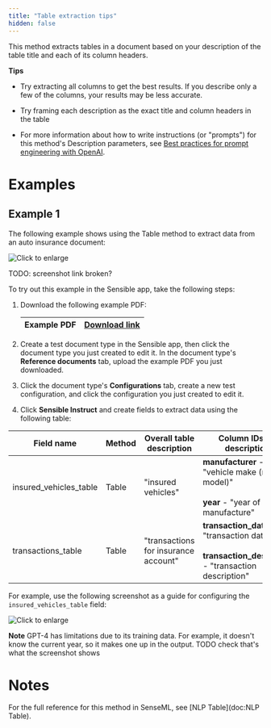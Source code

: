 ```yaml
---
title: "Table extraction tips"
hidden: false
---
```


This method extracts tables in a document based on your description of the table title and each of its column headers.

**Tips**

- Try extracting all columns to get the best results. If you describe only a few of the columns, your results may be less accurate.

- Try framing each description as the exact title and column headers in the table

- For more information about how to write instructions (or "prompts") for this method's Description parameters, see [Best practices for prompt engineering with OpenAI](https://help.openai.com/en/articles/6654000-best-practices-for-prompt-engineering-with-openai-api).


Examples
===

Example 1
----

The following example shows using the Table method to extract data from an auto insurance document:

![Click to enlarge](https://raw.githubusercontent.com/sensible-hq/sensible-docs/instruct/readme-sync/assets/v0/images/final/table_instruct.png)

TODO: screenshot link broken?

To try out this example in the Sensible app, take the following steps: 

1. Download the following example PDF:

   | Example PDF | [Download link](https://raw.githubusercontent.com/sensible-hq/sensible-docs/main/readme-sync/assets/v0/pdfs/nlp_table.pdf) |
   | ----------- | ------------------------------------------------------------ |

2. Create a test document type in the Sensible app, then click the document type you just created to edit it. In the document type's **Reference documents** tab, upload the example PDF you just downloaded.

3. Click the document type's **Configurations** tab, create a new test configuration, and click the configuration you just created to edit it.

4. Click **Sensible Instruct** and create fields to extract data using the following table:

| Field name             | Method | Overall table description            | Column IDs and descriptions                                  |
| ---------------------- | ------ | ------------------------------------ | ------------------------------------------------------------ |
| insured_vehicles_table | Table  | "insured vehicles"                   | **manufacturer** - "vehicle make (not model)"<br/><br/>**year** - "year of manufacture" |
| transactions_table     | Table  | "transactions for insurance account" | **transaction_date** - "transaction date."<br/><br/>**transaction_description** - "transaction description" |

For example, use the following screenshot as a guide for configuring the `insured_vehicles_table` field:

![Click to enlarge](https://raw.githubusercontent.com/sensible-hq/sensible-docs/instruct/readme-sync/assets/v0/instruct/final/nlp_table_instruct_2.png)

**Note**  GPT-4 has limitations due to its training data. For example, it doesn't know the current year, so it makes one up in the output. TODO check that's what the screenshot shows

Notes
===
For the full reference for this method in SenseML, see [NLP Table](doc:NLP Table).
